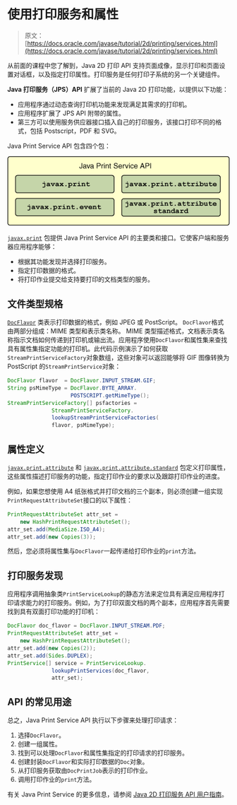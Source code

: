 # 使用打印服务和属性

> 原文： [https://docs.oracle.com/javase/tutorial/2d/printing/services.html](https://docs.oracle.com/javase/tutorial/2d/printing/services.html)

从前面的课程中您了解到，Java 2D 打印 API 支持页面成像，显示打印和页面设置对话框，以及指定打印属性。打印服务是任何打印子系统的另一个关键组件。

**Java 打印服务（JPS）API** 扩展了当前的 Java 2D 打印功能，以提供以下功能：

*   应用程序通过动态查询打印机功能来发现满足其需求的打印机。
*   应用程序扩展了 JPS API 附带的属性。
*   第三方可以使用服务供应器接口插入自己的打印服务，该接口打印不同的格式，包括 Postscript，PDF 和 SVG。

Java Print Service API 包含四个包：

![This figure represents four packages necessary for printing](img/76a762eb0eca1f599ecc7ba5d0d6c628.jpg)

[`javax.print`](https://docs.oracle.com/javase/8/docs/api/javax/print/package-summary.html) 包提供 Java Print Service API 的主要类和接口。它使客户端和服务器应用程序能够：

*   根据其功能发现并选择打印服务。
*   指定打印数据的格式。
*   将打印作业提交给支持要打印的文档类型的服务。

## 文件类型规格

[`DocFlavor`](https://docs.oracle.com/javase/8/docs/api/javax/print/DocFlavor.html) 类表示打印数据的格式，例如 JPEG 或 PostScript。 `DocFlavor`格式由两部分组成：MIME 类型和表示类名称。 MIME 类型描述格式，文档表示类名称指示文档如何传递到打印机或输出流。应用程序使用`DocFlavor`和属性集来查找具有属性集指定功能的打印机。此代码示例演示了如何获取`StreamPrintServiceFactory`对象数组，这些对象可以返回能够将 GIF 图像转换为 PostScript 的`StreamPrintService`对象：

```java
DocFlavor flavor  = DocFlavor.INPUT_STREAM.GIF;
String psMimeType = DocFlavor.BYTE_ARRAY.
                    POSTSCRIPT.getMimeType();
StreamPrintServiceFactory[] psfactories =
              StreamPrintServiceFactory.
              lookupStreamPrintServiceFactories(
              flavor, psMimeType);

```

## 属性定义

[`javax.print.attribute`](https://docs.oracle.com/javase/8/docs/api/javax/print/attribute/package-frame.html) 和 [`javax.print.attribute.standard`](https://docs.oracle.com/javase/8/docs/api/javax/print/attribute/standard/package-frame.html) 包定义打印属性，这些属性描述打印服务的功能，指定打印作业的要求以及跟踪打印作业的进度。

例如，如果您想使用 A4 纸张格式并打印文档的三个副本，则必须创建一组实现`PrintRequestAttributeSet`接口的以下属性：

```java
PrintRequestAttributeSet attr_set =
    new HashPrintRequestAttributeSet();
attr_set.add(MediaSize.ISO_A4); 
attr_set.add(new Copies(3)); 

```

然后，您必须将属性集与`DocFlavor`一起传递给打印作业的`print`方法。

## 打印服务发现

应用程序调用抽象类`PrintServiceLookup`的静态方法来定位具有满足应用程序打印请求能力的打印服务。例如，为了打印双面文档的两个副本，应用程序首先需要找到具有双面打印功能的打印机：

```java
DocFlavor doc_flavor = DocFlavor.INPUT_STREAM.PDF;
PrintRequestAttributeSet attr_set =
    new HashPrintRequestAttributeSet();
attr_set.add(new Copies(2));
attr_set.add(Sides.DUPLEX);
PrintService[] service = PrintServiceLookup.
              lookupPrintServices(doc_flavor,
              attr_set);

```

## API 的常见用途

总之，Java Print Service API 执行以下步骤来处理打印请求：

1.  选择`DocFlavor`。
2.  创建一组属性。
3.  找到可以处理`DocFlavor`和属性集指定的打印请求的打印服务。
4.  创建封装`DocFlavor`和实际打印数据的`Doc`对象。
5.  从打印服务获取由`DocPrintJob`表示的打印作业。
6.  调用打印作业的`print`方法。

有关 Java Print Service 的更多信息，请参阅 [Java 2D 打印服务 API 用户指南](https://docs.oracle.com/javase/8/docs/technotes/guides/jps/spec/JPSTOC.fm.html)。